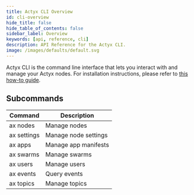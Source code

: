 ```yaml
---
title: Actyx CLI Overview
id: cli-overview
hide_title: false
hide_table_of_contents: false
sidebar_label: Overview
keywords: [api, reference, cli]
description: API Reference for the Actyx CLI.
image: /images/defaults/default.svg
---
```


Actyx CLI is the command line interface that lets you interact with and manage your Actyx nodes.
For installation instructions, please refer to [this how-to guide](../../how-to/local-development/install-cli-node-manager.mdx).

<h2>Subcommands</h2>

| Command     | Description          |
|-------------|----------------------|
| ax nodes    | Manage nodes         |
| ax settings | Manage node settings |
| ax apps     | Manage app manifests |
| ax swarms   | Manage swarms        |
| ax users    | Manage users         |
| ax events   | Query events         |
| ax topics   | Manage topics        |
